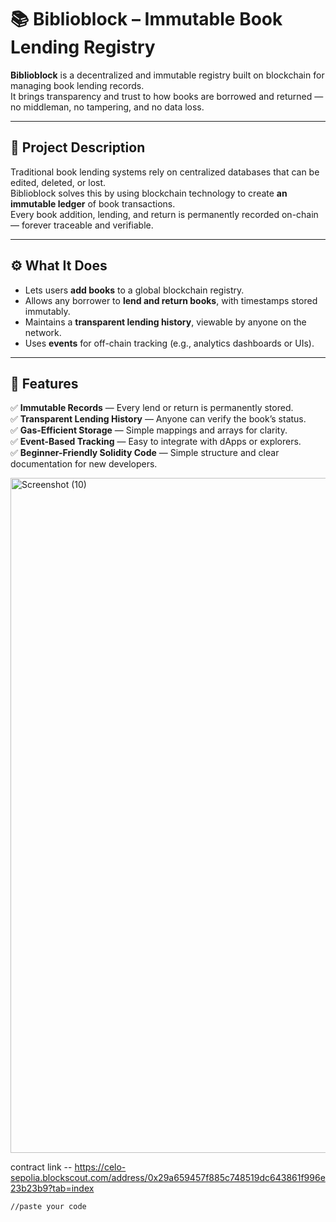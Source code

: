 # 📚 Biblioblock – Immutable Book Lending Registry

**Biblioblock** is a decentralized and immutable registry built on blockchain for managing book lending records.  
It brings transparency and trust to how books are borrowed and returned — no middleman, no tampering, and no data loss.

---

## 🧩 Project Description

Traditional book lending systems rely on centralized databases that can be edited, deleted, or lost.  
Biblioblock solves this by using blockchain technology to create **an immutable ledger** of book transactions.  
Every book addition, lending, and return is permanently recorded on-chain — forever traceable and verifiable.

---

## ⚙️ What It Does

- Lets users **add books** to a global blockchain registry.  
- Allows any borrower to **lend and return books**, with timestamps stored immutably.  
- Maintains a **transparent lending history**, viewable by anyone on the network.  
- Uses **events** for off-chain tracking (e.g., analytics dashboards or UIs).

---

## 🌟 Features

✅ **Immutable Records** — Every lend or return is permanently stored.  
✅ **Transparent Lending History** — Anyone can verify the book’s status.  
✅ **Gas-Efficient Storage** — Simple mappings and arrays for clarity.  
✅ **Event-Based Tracking** — Easy to integrate with dApps or explorers.  
✅ **Beginner-Friendly Solidity Code** — Simple structure and clear documentation for new developers.  

<img width="1920" height="1080" alt="Screenshot (10)" src="https://github.com/user-attachments/assets/852c45e8-7b4d-4a18-a1fc-58eabd7b7d22" />



contract link -- https://celo-sepolia.blockscout.com/address/0x29a659457f885c748519dc643861f996e23b23b9?tab=index


```solidity
//paste your code
